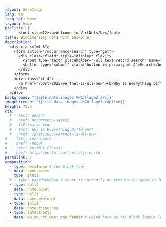 ```yaml
---
layout: heroImage
lang: en
lang-ref: home
layout: home
preTitle: |
      <font size=12><b>Welcome to VertNet</b></font>
title: Biodiversity data with backbone!
description: |
  <div class="mt-6">
    <form action="/occurrence/search" type="get">
      <div class="field" style="display: flex;">
        <input type="text" placeholder="Full text record search" name="q" class="input" />
        <button type="submit" class="button is-primary ml-4">Search</button>
      </div>
    </form>
    <div class="mt-4">
      <a href="/post/2025/vertnet-is-all-new"><b>Why is Everything Different?</b></a>
    </div>
  </div>
background: "{{site.data.images.VNCollage3.src}}"
imageLicense: "{{site.data.images.VNCollage3.caption}}"
height: 75vh
cta:
  # - text: Search
  #   href: occurrence/search
  #   isPrimary: true
  # - text: Why is Everything Different?
  #   href: /post/2025/vertnet-is-all-new
#  - text: Learn more
#    href: /about
#  - text: VertNet Classic
#    href: http://portal.vertnet.org/search
permalink: /
composition:
  - type: heroImage # the block type
  - data: home.stats
    type: stats
  # - type: pageMarkdown # there is currently no text on the page so just ignore this part
  - type: split
    data: home.about
  - type: split
    data: home.explorer
  - type: split
    data: home.resources
  - type: latestPosts
    data: we_do_not_want_any_header # weird hack as the block layout looks for a data element and falls back to the page if none is present
---
```



